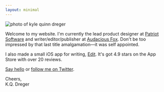 ```yaml
---
layout: minimal
---
```


![photo of kyle quinn dreger](https://audaciousfox.net/kq.jpg)

Welcome to my website. I'm currently the lead product designer at [Patriot Software](https://patriotsoftware.com) and writer/editor/publisher at [Audacious Fox](https://audaciousfox.net). Don't be too impressed by that last title amalgamation—it was self appointed. 

I also made a small iOS app for writing, [Edit](https://audaciousfox.net/projects/edit). It's got 4.9 stars on the App Store with over 20 reviews. 

[Say hello](https://audaciousfox.net/masthead) or [follow me on Twitter](https://twitter.com/dreger).

Cheers,  
K.Q. Dreger